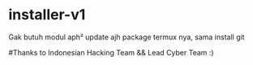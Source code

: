 # installer-v1
Gak butuh modul aph²
update ajh package termux nya, sama install git




#Thanks to Indonesian Hacking Team && Lead Cyber Team :)
